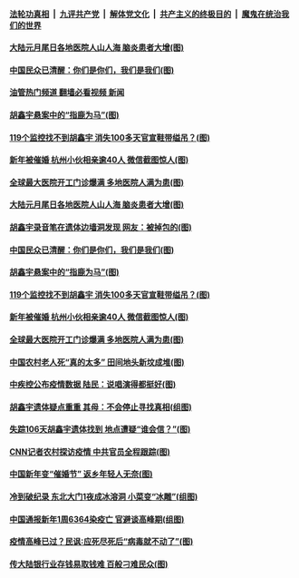 ####  [法轮功真相](../../../../basic/blob/master/README.md?t=02010412) &nbsp;|&nbsp; [九评共产党](../../../../9ping.md/blob/master/README.md?t=02010412) &nbsp;|&nbsp; [解体党文化](../../../../jtdwh.md/blob/master/README.md?t=02010412)  &nbsp;|&nbsp; [共产主义的终极目的](../../../../gczydzjmd.md/blob/master/README.md?t=02010412) &nbsp;|&nbsp; [魔鬼在统治我们的世界](../../../../mgztzwmdsj.md/blob/master/README.md?t=02010412) 

#### [大陆元月尾日各地医院人山人海 脑炎患者大增(图)](../pages/p1/1027862.md?t=02010412) 

#### [中国民众已清醒：你们是你们，我们是我们(图)](../pages/p1/1027823.md?t=02010412) 

#### [油管热门频道 翻墙必看视频 新闻](http://129.146.143.75:81/youtube.html?02010412)

#### [胡鑫宇悬案中的“指鹿为马”(图)](../pages/p1/1027784.md?t=02010412) 

#### [119个监控找不到胡鑫宇 消失100多天官宣鞋带缢吊？(图)](../pages/p1/1027786.md?t=02010412) 

#### [新年被催婚 杭州小伙相亲逾40人 微信截图惊人(图)](../pages/p1/1027779.md?t=02010412) 

#### [全球最大医院开工门诊爆满 多地医院人满为患(图)](../pages/p1/1027765.md?t=02010412) 

#### [大陆元月尾日各地医院人山人海 脑炎患者大增(图)](../pages/p1/1027862.md?t=02010412) 

#### [胡鑫宇录音笔在遗体边墙洞发现 网友：被掉包的(图)](../pages/p1/1027839.md?t=02010412) 

#### [中国民众已清醒：你们是你们，我们是我们(图)](../pages/p1/1027823.md?t=02010412) 

#### [胡鑫宇悬案中的“指鹿为马”(图)](../pages/p1/1027784.md?t=02010412) 

#### [119个监控找不到胡鑫宇 消失100多天官宣鞋带缢吊？(图)](../pages/p1/1027786.md?t=02010412) 

#### [新年被催婚 杭州小伙相亲逾40人 微信截图惊人(图)](../pages/p1/1027779.md?t=02010412) 

#### [全球最大医院开工门诊爆满 多地医院人满为患(图)](../pages/p1/1027765.md?t=02010412) 


#### [中国农村老人死“真的太多” 田间地头新坟成堆(图)](../pages/p1/1027747.md?t=02010412) 



#### [中疾控公布疫情数据 陆民：说唱演得都挺好(图)](../pages/p1/1027729.md?t=02010412) 

#### [胡鑫宇遗体疑点重重 其母：不会停止寻找真相(组图)](../pages/p1/1027681.md?t=02010412) 

#### [失踪106天胡鑫宇遗体找到 地点遭疑“谁会信？”(图)](../pages/p1/1027672.md?t=02010412) 

#### [CNN记者农村探访疫情 中共官员全程跟踪(图)](../pages/p1/1027651.md?t=02010412) 

#### [中国新年变“催婚节” 返乡年轻人无奈(图)](../pages/p1/1027657.md?t=02010412) 

#### [冷到破纪录 东北大门1夜成冰溶洞 小菜变“冰雕”(组图)](../pages/p1/1027648.md?t=02010412) 

#### [中国通报新年1周6364染疫亡 官避谈高峰期(组图)](../pages/p1/1027649.md?t=02010412) 

#### [疫情高峰已过？民讽∶应死尽死后“病毒就不动了”(图)](../pages/p1/1027623.md?t=02010412) 

#### [传大陆银行业存钱易取钱难 百般刁难民众(图)](../pages/p1/1027647.md?t=02010412) 

<img src='http://gfw-breaker.win/goodnews/indexes/p1.md' width='0px' height='0px'/>
